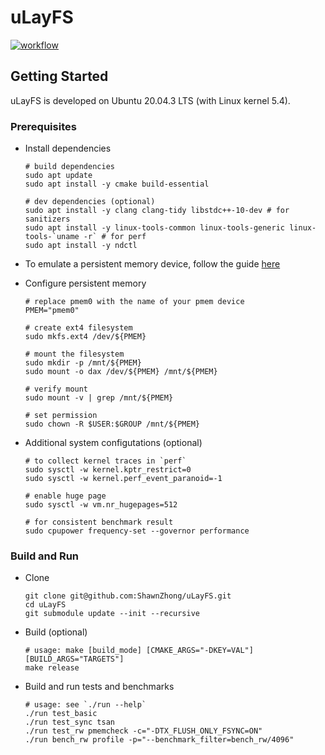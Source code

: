 # uLayFS

[![workflow](https://github.com/shawnzhong/uLayFS/actions/workflows/default.yml/badge.svg)](https://github.com/ShawnZhong/uLayFS/actions/workflows/default.yml)

## Getting Started

uLayFS is developed on Ubuntu 20.04.3 LTS (with Linux kernel 5.4).

### Prerequisites

- Install dependencies

    ```shell
    # build dependencies
    sudo apt update
    sudo apt install -y cmake build-essential
    
    # dev dependencies (optional)
    sudo apt install -y clang clang-tidy libstdc++-10-dev # for sanitizers
    sudo apt install -y linux-tools-common linux-tools-generic linux-tools-`uname -r` # for perf
    sudo apt install -y ndctl
    ```

- To emulate a persistent memory device, follow the
  guide [here](https://docs.pmem.io/persistent-memory/getting-started-guide/creating-development-environments/linux-environments/linux-memmap)

- Configure persistent memory

    ```shell
    # replace pmem0 with the name of your pmem device
    PMEM="pmem0"
  
    # create ext4 filesystem
    sudo mkfs.ext4 /dev/${PMEM}
  
    # mount the filesystem
    sudo mkdir -p /mnt/${PMEM}
    sudo mount -o dax /dev/${PMEM} /mnt/${PMEM}
  
    # verify mount
    sudo mount -v | grep /mnt/${PMEM}
  
    # set permission
    sudo chown -R $USER:$GROUP /mnt/${PMEM}
    ```

- Additional system configutations (optional)

    ```shell
    # to collect kernel traces in `perf`
    sudo sysctl -w kernel.kptr_restrict=0
    sudo sysctl -w kernel.perf_event_paranoid=-1
  
    # enable huge page
    sudo sysctl -w vm.nr_hugepages=512
  
    # for consistent benchmark result
    sudo cpupower frequency-set --governor performance
    ```

### Build and Run

- Clone

  ```shell
  git clone git@github.com:ShawnZhong/uLayFS.git
  cd uLayFS
  git submodule update --init --recursive
  ```

- Build (optional)
  ```shell
  # usage: make [build_mode] [CMAKE_ARGS="-DKEY=VAL"] [BUILD_ARGS="TARGETS"]
  make release
  ```

- Build and run tests and benchmarks

  ```shell
  # usage: see `./run --help`
  ./run test_basic
  ./run test_sync tsan
  ./run test_rw pmemcheck -c="-DTX_FLUSH_ONLY_FSYNC=ON"
  ./run bench_rw profile -p="--benchmark_filter=bench_rw/4096"
  ```
